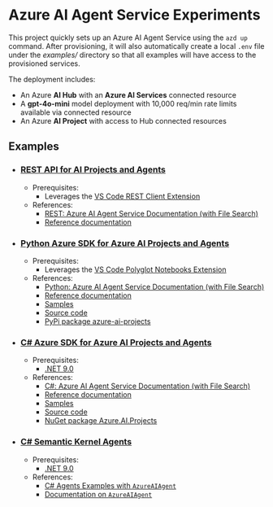 # Azure AI Agent Service Experiments

This project quickly sets up an Azure AI Agent Service using the `azd up` command. After provisioning, it will also automatically create a local `.env` file under the *examples/* directory so that all examples will have access to the provisioned services.

The deployment includes:
- An Azure **AI Hub** with an **Azure AI Services** connected resource
- A **gpt-4o-mini** model deployment with 10,000 req/min rate limits available via connected resource
- An Azure **AI Project** with access to Hub connected resources

## Examples

- ### [REST API for AI Projects and Agents](./examples/ai-agent-service-create-and-run.http)
   - Prerequisites:
      - Leverages the [VS Code REST Client Extension](https://marketplace.visualstudio.com/items?itemName=humao.rest-client)
   - References:
      - [REST: Azure AI Agent Service Documentation (with File Search)](https://learn.microsoft.com/en-us/azure/ai-services/agents/how-to/tools/file-search?tabs=rest&pivots=upload-files-code-examples)
      - [Reference documentation](https://learn.microsoft.com/en-us/azure/ai-services/openai/assistants-reference)
- ### [Python Azure SDK for Azure AI Projects and Agents](./examples/ai-agent-service-create-and-run.ipynb)
   - Prerequisites:
      - Leverages the [VS Code Polyglot Notebooks Extension](https://marketplace.visualstudio.com/items?itemName=ms-dotnettools.dotnet-interactive-vscode)
   - References:
      - [Python: Azure AI Agent Service Documentation (with File Search)](https://learn.microsoft.com/en-us/azure/ai-services/agents/how-to/tools/file-search?tabs=python&pivots=upload-files-code-examples)
      - [Reference documentation](https://aka.ms/azsdk/azure-ai-projects/python/reference)
      - [Samples](https://github.com/Azure/azure-sdk-for-python/tree/main/sdk/ai/azure-ai-projects/samples/agents)
      - [Source code](https://aka.ms/azsdk/azure-ai-projects/python/code)
      - [PyPi package azure-ai-projects](https://aka.ms/azsdk/azure-ai-projects/python/package)
- ### [C# Azure SDK for Azure AI Projects and Agents](./examples/Azure.AI.Projects.AzureAIAgent/Program.cs)
   - Prerequisites:
      - [.NET 9.0](https://dotnet.microsoft.com/en-us/download/dotnet/9.0)
   - References:
      - [C#: Azure AI Agent Service Documentation (with File Search)](https://learn.microsoft.com/en-us/azure/ai-services/agents/how-to/tools/file-search?tabs=csharp&pivots=upload-files-code-examples)
      - [Reference documentation](https://learn.microsoft.com/en-us/dotnet/api/overview/azure/ai.projects-readme)
      - [Samples](https://github.com/Azure/azure-sdk-for-net/tree/main/sdk/ai/Azure.AI.Projects/tests/Samples)
      - [Source code](https://github.com/Azure/azure-sdk-for-net/tree/main/sdk/ai/Azure.AI.Projects)
      - [NuGet package Azure.AI.Projects]()
- ### [C# Semantic Kernel Agents](./examples/SemanticKernel.AzureAIAgent/Program.cs)
   - Prerequisites:
      - [.NET 9.0](https://dotnet.microsoft.com/en-us/download/dotnet/9.0)
   - References:
      - [C# Agents Examples with `AzureAIAgent`](https://github.com/microsoft/semantic-kernel/tree/main/dotnet/samples/GettingStartedWithAgents/AzureAIAgent)
      - [Documentation on `AzureAIAgent`](https://learn.microsoft.com/en-us/semantic-kernel/frameworks/agent/azure-ai-agent?pivots=programming-language-csharp)